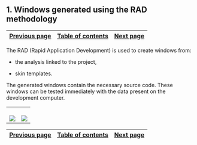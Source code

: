 
## 1. Windows generated using the RAD methodology 
			

| [Previous page](../Concepts_WM/1410086927.md) | [Table of contents](../Concepts_WM/1410086964.md) | [Next page](../Concepts_WM/1410086929.md) |
| --- | --- | --- |



<a name="NOTE1"></a>
<a name="NOTE1_1"></a>
The RAD (Rapid Application Development) is used to create windows from:

- the analysis linked to the project,

- skin templates.




The generated windows contain the necessary source code. These windows can be tested immediately with the data present on the development computer.


|   |   |
| --- | --- |
| <br>![](https://doc.pcsoft.fr/en-US/images/image.awp?langid=3&name=P4_Fen%EAtres%20RAD%202%20-%20HC%20N%B0001.gif&type=thumb)<br> | <br>![](https://doc.pcsoft.fr/en-US/images/image.awp?langid=3&name=P4_Fen%EAtres%20RAD%20-%20HC%20N%B0001.gif&type=thumb)<br> |



| [Previous page](../Concepts_WM/1410086927.md) | [Table of contents](../Concepts_WM/1410086964.md) | [Next page](../Concepts_WM/1410086929.md) |
| --- | --- | --- |




